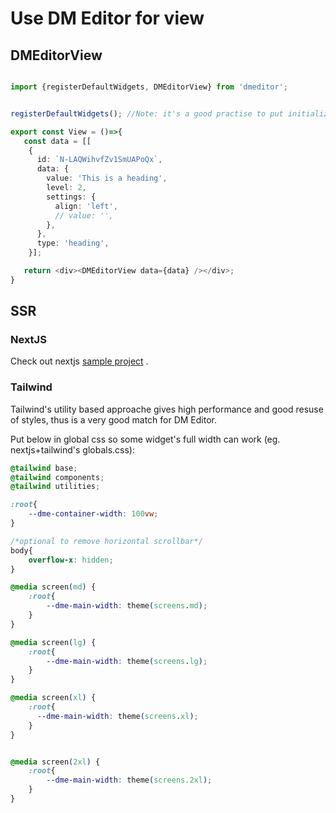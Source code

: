 Use DM Editor for view
=========

## DMEditorView

```typescript

import {registerDefaultWidgets, DMEditorView} from 'dmeditor';


registerDefaultWidgets(); //Note: it's a good practise to put initialization to a separate file. eg. initDMEditor.ts

export const View = ()=>{
   const data = [[
    {
      id: `N-LAQWihvfZv1SmUAPoQx`,
      data: {
        value: 'This is a heading',
        level: 2,
        settings: {
          align: 'left',
          // value: '',
        },
      },
      type: 'heading',
    }];

   return <div><DMEditorView data={data} /></div>;
}

```

## SSR

### NextJS
Check out nextjs [sample project](./#) .

### Tailwind
Tailwind's utility based approache gives high performance and good resuse of styles, thus is a very good match for DM Editor.

Put below in global css so some widget's full width can work (eg. nextjs+tailwind's globals.css): 

```css
@tailwind base;
@tailwind components;
@tailwind utilities;

:root{
    --dme-container-width: 100vw;
}

/*optional to remove horizontal scrollbar*/
body{
    overflow-x: hidden;
}

@media screen(md) {
    :root{
        --dme-main-width: theme(screens.md);
    }
}

@media screen(lg) {
    :root{
        --dme-main-width: theme(screens.lg);
    }
}

@media screen(xl) {
    :root{
      --dme-main-width: theme(screens.xl);
    }
}


@media screen(2xl) {
    :root{
        --dme-main-width: theme(screens.2xl);
    }
}

```
